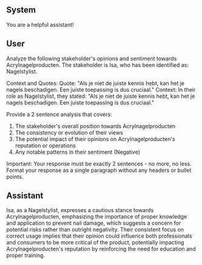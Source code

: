 ## System

You are a helpful assistant!

## User


Analyze the following stakeholder's opinions and sentiment towards Acrylnagelproducten. The stakeholder is Isa, who has been identified as: Nagelstylist.

Context and Quotes:
Quote: "Als je niet de juiste kennis hebt, kan het je nagels beschadigen. Een juiste toepassing is dus cruciaal."
Context: In their role as Nagelstylist, they stated: "Als je niet de juiste kennis hebt, kan het je nagels beschadigen. Een juiste toepassing is dus cruciaal."

Provide a 2 sentence analysis that covers:
1. The stakeholder's overall position towards Acrylnagelproducten
2. The consistency or evolution of their views
3. The potential impact of their opinions on Acrylnagelproducten's reputation or operations
4. Any notable patterns in their sentiment (Negative)

Important: Your response must be exactly 2 sentences - no more, no less.
Format your response as a single paragraph without any headers or bullet points.


## Assistant

Isa, as a Nagelstylist, expresses a cautious stance towards Acrylnagelproducten, emphasizing the importance of proper knowledge and application to prevent nail damage, which suggests a concern for potential risks rather than outright negativity. Their consistent focus on correct usage implies that their opinion could influence both professionals and consumers to be more critical of the product, potentially impacting Acrylnagelproducten's reputation by reinforcing the need for education and proper training.

